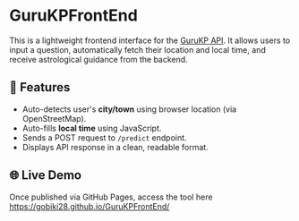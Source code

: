 # GuruKPFrontEnd
This is a lightweight frontend interface for the [GuruKP API](https://gurukp-love.onrender.com/docs). It allows users to input a question, automatically fetch their location and local time, and receive astrological guidance from the backend.
## 🔮 Features
- Auto-detects user's **city/town** using browser location (via OpenStreetMap).
- Auto-fills **local time** using JavaScript.
- Sends a POST request to `/predict` endpoint.
- Displays API response in a clean, readable format.
## 🌐 Live Demo
Once published via GitHub Pages, access the tool here
https://gobiki28.github.io/GuruKPFrontEnd/
